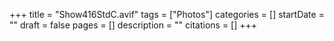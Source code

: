 +++
title = "Show416StdC.avif"
tags = ["Photos"]
categories = []
startDate = ""
draft = false
pages = []
description = ""
citations = []
+++
